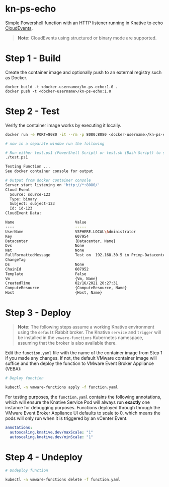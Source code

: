 # kn-ps-echo
Simple Powershell function with an HTTP listener running in Knative to echo
[CloudEvents](https://github.com/cloudevents/).

> **Note:** CloudEvents using structured or binary mode are supported.

# Step 1 - Build

Create the container image and optionally push to an external registry such as Docker.

```
docker build -t <docker-username>/kn-ps-echo:1.0 .
docker push -t <docker-username>/kn-ps-echo:1.0
```

# Step 2 - Test

Verify the container image works by executing it locally.

```bash
docker run -e PORT=8080 -it --rm -p 8080:8080 <docker-username>/kn-ps-echo:1.0

# now in a separate window run the following

# Run either test.ps1 (PowerShell Script) or test.sh (Bash Script) to simulate a CloudEvent payload being sent to the container image
./test.ps1

Testing Function ...
See docker container console for output

# Output from docker container console
Server start listening on 'http://*:8080/'
Cloud Event
  Source: source-123
  Type: binary
  Subject: subject-123
  Id: id-123
CloudEvent Data:

Name                           Value
----                           -----
UserName                       VSPHERE.LOCAL\Administrator
Key                            607954
Datacenter                     {Datacenter, Name}
Dvs                            None
Net                            None
FullFormattedMessage           Test on  192.168.30.5 in Primp-Datacenter is powered off
ChangeTag
Ds                             None
ChainId                        607952
Template                       False
Vm                             {Vm, Name}
CreatedTime                    02/16/2021 20:27:31
ComputeResource                {ComputeResource, Name}
Host                           {Host, Name}
```

# Step 3 - Deploy

> **Note:** The following steps assume a working Knative environment using the
`default` Rabbit broker. The Knative `service` and `trigger` will be installed in the
`vmware-functions` Kubernetes namespace, assuming that the broker is also available there.

Edit the `function.yaml` file with the name of the container image from Step 1 if you made any changes. If not, the default VMware container image will suffice and then deploy the function to VMware Event Broker Appliance (VEBA):

```bash
# Deploy function

kubectl -n vmware-functions apply -f function.yaml
```

For testing purposes, the `function.yaml` contains the following annotations, which will ensure the Knative Service Pod will always run **exactly** one instance for debugging purposes. Functions deployed through through the VMware Event Broker Appliance UI defaults to scale to 0, which means the pods will only run when it is triggered by an vCenter Event.

```yaml
annotations:
  autoscaling.knative.dev/maxScale: "1"
  autoscaling.knative.dev/minScale: "1"
```

# Step 4 - Undeploy

```bash
# Undeploy function

kubectl -n vmware-functions delete -f function.yaml
```